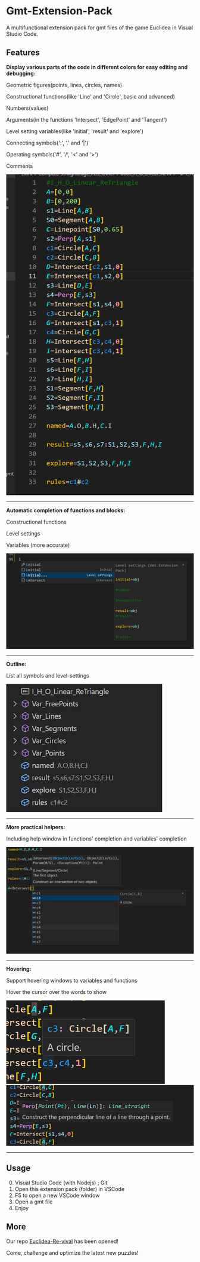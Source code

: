 # Gmt-Extension-Pack

A multifunctional extension pack for gmt files of the game Euclidea in Visual Studio Code.

## Features

**Display various parts of the code in different colors for easy editing and debugging:**

Geometric figures(points, lines, circles, names)

Constructional functions(like 'Line' and 'Circle', basic and advanced)

Numbers(values)

Arguments(in the functions 'Intersect', 'EdgePoint' and 'Tangent')

Level setting variables(like 'initial', 'result' and 'explore')

Connecting symbols(':', '.' and '|')

Operating symbols('#', '/', '<' and '>')

Comments

![SyntaxHighlighting](image/README/syntaxhighlighting.png)

---

**Automatic completion of functions and blocks:**

Constructional functions

Level settings

Variables (more accurate)

![IntelliSence](image/README/intellisence.png)

---

**Outline:**

List all symbols and level-settings

![1714157357247](image/README/outline.png)

---

**More practical helpers:**

Including help window in functions' completion and variables' completion

![1714157548348](image/README/signaturehelp.png)

---

**Hovering:**

Support hovering windows to variables and functions

Hover the cursor over the words to show

![1714387000151](image/README/hover1.png)![1714387006746](image/README/hover2.png)

---



## Usage

0. Visual Studio Code (with Nodejs) ; Git
1. Open this extension pack (folder) in VSCode
2. F5 to open a new VSCode window
3. Open a gmt file
4. Enjoy

## More

Our repo [Euclidea-Re-vival](https://github.com/MT9799/Euclidea-Re-vival) has been opened!

Come, challenge and optimize the latest new puzzles!
